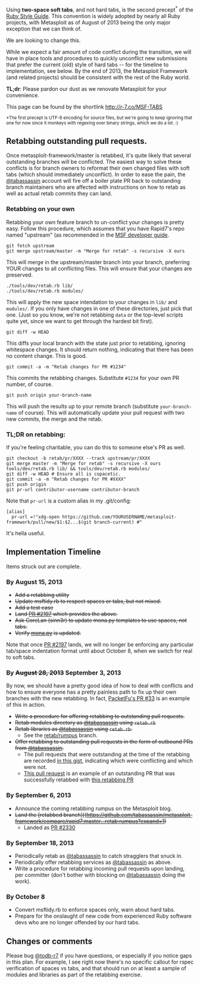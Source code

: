 Using **two-space soft tabs**, and not hard tabs, is the second precept<sup>*</sup> of the [Ruby Style Guide](https://github.com/bbatsov/ruby-style-guide#source-code-layout). This convention is widely adopted by nearly all Ruby projects, with Metasploit as of August of 2013 being the only major exception that we can think of.

We are looking to change this.

While we expect a fair amount of code conflict during the transition, we will have in place tools and procedures to quickly unconflict new submissions that prefer the current (old) style of hard tabs -- for the timeline to implementation, see below. By the end of 2013, the Metasploit Framework (and related projects) should be consistent with the rest of the Ruby world.

**TL;dr**: Please pardon our dust as we renovate Metasploit for your convenience.

This page can be found by the shortlink http://r-7.co/MSF-TABS

 <sup>*The first precept is UTF-8 encoding for source files, but we're going to keep ignoring that one for now since it monkeys with regexing over binary strings, which we do a lot. :)</sup>

## Retabbing outstanding pull requests.

Once metasploit-framework/master is retabbed, it's quite likely that several outstanding branches will be conflicted. The easiest way to solve these conflicts is for branch owners to reformat their own changed files with soft tabs (which should immediately unconflict). In order to ease the pain, the [@tabassassin](https://github.com/tabassassin) account will fire off a boiler plate PR back to outstanding branch maintainers who are affected with instructions on how to retab as well as actual retab commits they can land.

### Retabbing on your own

Retabbing your own feature branch to un-conflict your changes is pretty easy. Follow this procedure, which assumes that you have Rapid7's repo named "upstream" (as recommended in the [MSF developer guide](https://github.com/rapid7/metasploit-framework/wiki/Setting-Up-a-Metasploit-Development-Environment#check-out-the-upstream-master-branch).


````
git fetch upstream
git merge upstream/master -m "Merge for retab" -s recursive -X ours
````

This will merge in the upstream/master branch into your branch, preferring YOUR changes to all conflicting files. This will ensure that your changes are preserved.

````
./tools/dev/retab.rb lib/
./tools/dev/retab.rb modules/
````

This will apply the new space intendation to your changes in `lib/` and `modules/`. If you only have changes in one of these directories, just pick that one. (Just so you know, we're not retabbing `data` or the top-level scripts quite yet, since we want to get through the hardest bit first).

````
git diff -w HEAD
`````

This diffs your local branch with the state just prior to retabbing, ignoring whitespace changes. It should return nothing, indicating that there has been no content change. This is good.

````
git commit -a -m "Retab changes for PR #1234"
````

This commits the retabbing changes. Substitute `#1234` for your own PR number, of course.

````
git push origin your-branch-name
````

This will push the results up to your remote branch (substitute `your-branch-name` of course). This will automatically update your pull request with two new commits, the merge and the retab.

### TL;DR on retabbing:

If you're feeling charitable, you can do this to someone else's PR as well.

````
git checkout -b retab/pr/XXXX --track upstream/pr/XXXX
git merge master -m "Merge for retab" -s recursive -X ours
tools/dev/retab.rb lib/ && tools/dev/retab.rb modules/
git diff -w HEAD # Ensure all is copacetic.
git commit -a -m "Retab changes for PR #XXXX"
git push origin
git pr-url contributor-username contributor-branch
````

Note that `pr-url` is a custom alias in my .git/config:

````
[alias]
  pr-url =!"xdg-open https://github.com/YOURUSERNAME/metasploit-framework/pull/new/$1:$2...$(git branch-current) #"
````
It's hella useful.

## Implementation Timeline

Items struck out are complete.

### By August 15, 2013
 - ~~Add a retabbing utility~~
 - ~~Update msftidy.rb to respect spaces or tabs, but not mixed.~~
 - ~~Add a test case~~
 - ~~Land [PR #2197](https://github.com/rapid7/metasploit-framework/pull/2197) which provides the above.~~
 - ~~Ask CoreLan (sinn3r) to update mona.py templates to use spaces, not tabs.~~
 - ~~Verify [mona.py](http://redmine.corelan.be/projects/mona) is updated.~~

Note that once [PR #2197](https://github.com/rapid7/metasploit-framework/pull/2197) lands, we will no longer be enforcing any particular tab/space indentation format until about October 8, when we switch for real to soft tabs.

### By ~~August 28, 2013~~ September 3, 2013

By now, we should have a pretty good idea of how to deal with conflicts and how to ensure everyone has a pretty painless path to fix up their own branches with the new retabbing. In fact, [PacketFu's PR #33](https://github.com/todb/packetfu/pull/33) is an example of this in action.

 - ~~Write a procedure for offering retabbing to outstanding pull requests.~~
 - ~~Retab modules directory as [@tabassassin](https://github.com/tabassassin) using `retab.rb`~~
 - ~~Retab libraries as [@tabassassin](https://github.com/tabassassin) using `retab.rb`.~~
    * See the [retab/rumpus](https://github.com/tabassassin/metasploit-framework/compare/rapid7:master...retab;rumpus?expand=1) branch.
 - ~~Offer retabbing to outstanding pull requests in the form of outbound PRs from [@tabassassin](https://github.com/tabassassin).~~
    * The pull requests that were outstanding at the time of the retabbing are recorded [in this gist](https://gist.github.com/todb-r7/6456477), indicating which were conflicting and which were not.
    * [This pull request](https://github.com/rapid7/metasploit-framework/pull/2325) is an example of an outstanding PR that was successfully retabbed with [this retabbing PR](https://github.com/jlee-r7/metasploit-framework/pull/5)

### By September 6, 2013
  - Announce the coming retabbing rumpus on the Metasploit blog.
  - ~~Land the [retabbed branch]((https://github.com/tabassassin/metasploit-framework/compare/rapid7:master...retab;rumpus?expand=1)~~
    * Landed as [PR #2330](https://github.com/rapid7/metasploit-framework/pull/2330)

### By September 18, 2013
 - Periodically retab as [@tabassassin](https://github.com/tabassassin) to catch stragglers that snuck in.
 - Periodically offer retabbing services as [@tabassassin](https://github.com/tabassassin) as above.
 - Write a procedure for retabbing incoming pull requests upon landing, per committer (don't bother with blocking on [@tabassassin](https://github.com/tabassassin) doing the work).

### By October 8
 - Convert msftidy.rb to enforce spaces only, warn about hard tabs.
 - Prepare for the onslaught of new code from experienced Ruby software devs who are no longer offended by our hard tabs.

## Changes or comments

Please bug [@todb-r7](https://github.com/todb-r7) if you have questions, or especially if you notice gaps in this plan. For example, I see right now there's no specific callout for rspec verification of spaces vs tabs, and that should run on at least a sample of modules and libraries as part of the retabbing exercise.